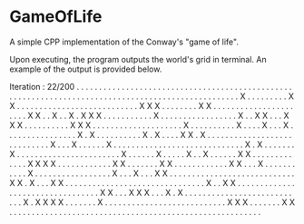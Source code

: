 # GameOfLife
A simple CPP implementation of the Conway's "game of life".

Upon executing, the program outputs the world's grid in terminal. An example of the output is provided below.

Iteration : 22/200
. . . . . . . . . . . . . . . . . . . . . . . . . . . . . . . . . . . . . . . . 
. . . . . . . . . . . . . . . . . . . . . . . . . . . . . . . . . . . . . . . . 
. . . . . . . . . . . . . . . . . . . X . . . . . . . . . X X . . . . . . . . . 
. . . . . . . . . . . . . . . . . . X X X . . . . . . . . X X . . . . . . . . . 
. . . . . . . . . . . . . X X . . X . . X . X X X . . . . . . . . . . . X . . . 
. . . . . . . . . . . . . . X . . X X . . . X X X . . . . . . . . . . X X X . . 
. . . . . . . . . . . . . . . . . . X . . . . . . . . . . X . . . . X . . . X . 
. . . . . . . . . . . . . . . X . X . . . . . . . . . . X . X . . . . X X . X . 
. . . . . . . . . . . . . . . . . . . . . . . . . . . X . . . X . . . . . . X . 
. . . . . . . . . . . . . . . . . . . . . . . . . . . . X . X . . . . . . . X . 
. . . . . . . . . . . . . . . . . . . . . . X . . . . . . X . . . . . X . . X . 
. . . . . X X . . . . . . . . . . . . . X X X X . . . . . . . . . . . . X X . . 
. . . . . X X . . . . . . . . . . . . X X . . . X . . . . . . . . . . . X . . . 
. . . . . . . . . . . . . . X . . . X . . . X X . . . . . . . . . . . . . . . . 
. . . . . . . . . . . . X X . X . . . X X . . . . . . . . . . . . . . . . . . . 
. . . . . . . . . . . . X . . X X . . . . . . . . . . . . . . . . . . . . . . . 
. . . . . . . . . . X X . . . X X X . . . X . X . . . . . . . . . . . . . . . . 
. . . . . . . . . . . X . X X X X . . . . . . . X . . . . . . . . . . . . . . . 
. . . . . . . . . . . . X X X . . . . . . . X X . . . . . . . . . . . . . . . . 
. . . . . . . . . . . . . . . . . . . . . . . . . . . . . . . . . . . . . . . . 
